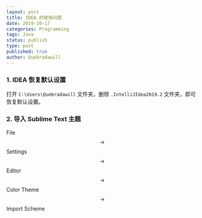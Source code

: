 ```yaml
---
layout: post
title: IDEA 的使用问题
date: 2019-10-17
categories: Programming
tags: Java
status: publish
type: post
published: true
author: Quebradawill
---
```


### 1. IDEA 恢复默认设置

打开 `C:\Users\Quebradawill` 文件夹，删除 `.IntelliJIdea2019.2` 文件夹，即可恢复默认设置。

### 2. 导入 Sublime Text 主题

File $$\to$$ Settings $$\to$$ Editor $$\to$$ Color Theme $$\to$$ Import Scheme